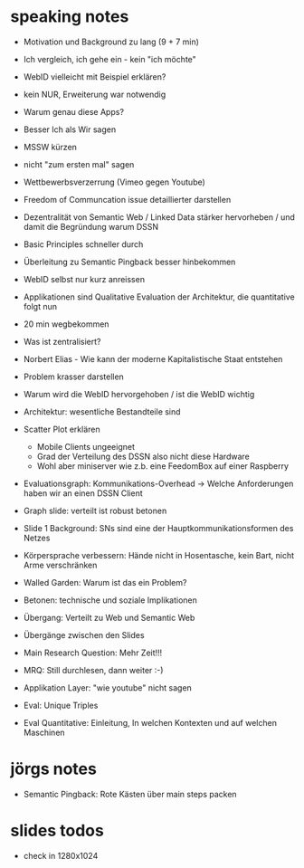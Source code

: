 # speaking notes

- Motivation und Background zu lang (9 + 7 min)
- Ich vergleich, ich gehe ein - kein "ich möchte"
- WebID vielleicht mit Beispiel erklären?
- kein NUR, Erweiterung war notwendig
- Warum genau diese Apps?
- Besser Ich als Wir sagen
- MSSW kürzen
- nicht "zum ersten mal" sagen
- Wettbewerbsverzerrung (Vimeo gegen Youtube)
- Freedom of Communcation issue detaillierter darstellen
- Dezentralität von Semantic Web / Linked Data stärker hervorheben / und damit
  die Begründung warum DSSN
- Basic Principles schneller durch
- Überleitung zu Semantic Pingback besser hinbekommen
- WebID selbst nur kurz anreissen
- Applikationen sind Qualitative Evaluation der Architektur, die quantitative
  folgt nun
- 20 min wegbekommen
- Was ist zentralisiert?
- Norbert Elias - Wie kann der moderne Kapitalistische Staat entstehen
- Problem krasser darstellen
- Warum wird die WebID hervorgehoben / ist die WebID wichtig
- Architektur: wesentliche Bestandteile sind
- Scatter Plot erklären
    - Mobile Clients ungeeignet
    - Grad der Verteilung des DSSN also nicht diese Hardware
    - Wohl aber miniserver wie z.b. eine FeedomBox auf einer Raspberry
- Evaluationsgraph: Kommunikations-Overhead -> Welche Anforderungen haben wir
  an einen DSSN Client
- Graph slide: verteilt ist robust betonen
- Slide 1 Background: SNs sind eine der Hauptkommunikationsformen des Netzes

- Körpersprache verbessern: Hände nicht in Hosentasche, kein Bart, nicht Arme
  verschränken

- Walled Garden: Warum ist das ein Problem?
- Betonen: technische und soziale Implikationen
- Übergang: Verteilt zu Web und Semantic Web
- Übergänge zwischen den Slides
- Main Research Question: Mehr Zeit!!!
- MRQ: Still durchlesen, dann weiter :-)
- Applikation Layer: "wie youtube" nicht sagen
- Eval: Unique Triples
- Eval Quantitative: Einleitung, In welchen Kontexten und auf welchen Maschinen

# jörgs notes

- Semantic Pingback: Rote Kästen über main steps packen

# slides todos

- check in 1280x1024

